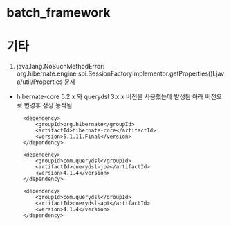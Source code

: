 # batch_framework




# 기타
1. java.lang.NoSuchMethodError: org.hibernate.engine.spi.SessionFactoryImplementor.getProperties()Ljava/util/Properties 문제
  - hibernate-core 5.2.x 와 querydsl 3.x.x 버전을 사용했는데 발생됨
    아래 버전으로 변경후 정상 동작됨
  
  
          <dependency>
              <groupId>org.hibernate</groupId>
              <artifactId>hibernate-core</artifactId>
              <version>5.1.11.Final</version>
          </dependency>
  
          <dependency>
              <groupId>com.querydsl</groupId>
              <artifactId>querydsl-jpa</artifactId>
              <version>4.1.4</version>
          </dependency>
  
          <dependency>
              <groupId>com.querydsl</groupId>
              <artifactId>querydsl-apt</artifactId>
              <version>4.1.4</version>
          </dependency>